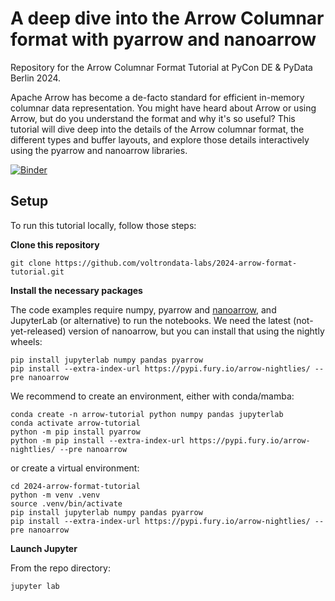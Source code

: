 # A deep dive into the Arrow Columnar format with pyarrow and nanoarrow

Repository for the Arrow Columnar Format Tutorial at PyCon DE & PyData Berlin 2024.

Apache Arrow has become a de-facto standard for efficient in-memory columnar data representation. You might have heard about Arrow or using Arrow, but do you understand the format and why it's so useful? This tutorial will dive deep into the details of the Arrow columnar format, the different types and buffer layouts, and explore those details interactively using the pyarrow and nanoarrow libraries.

[![Binder](https://mybinder.org/badge_logo.svg)](https://mybinder.org/v2/gh/voltrondata-labs/2024-arrow-format-tutorial/HEAD?labpath=notebook.ipynb)

## Setup

To run this tutorial locally, follow those steps:

**Clone this repository**

    git clone https://github.com/voltrondata-labs/2024-arrow-format-tutorial.git

**Install the necessary packages**

The code examples require numpy, pyarrow and [nanoarrow](https://github.com/apache/arrow-nanoarrow), and JupyterLab (or alternative) to run the notebooks. We need the latest (not-yet-released) version of nanoarrow, but you can install that using the nightly wheels:

    pip install jupyterlab numpy pandas pyarrow
    pip install --extra-index-url https://pypi.fury.io/arrow-nightlies/ --pre nanoarrow

We recommend to create an environment, either with conda/mamba:

    conda create -n arrow-tutorial python numpy pandas jupyterlab
    conda activate arrow-tutorial
    python -m pip install pyarrow
    python -m pip install --extra-index-url https://pypi.fury.io/arrow-nightlies/ --pre nanoarrow

or create a virtual environment:

    cd 2024-arrow-format-tutorial
    python -m venv .venv
    source .venv/bin/activate
    pip install jupyterlab numpy pandas pyarrow
    pip install --extra-index-url https://pypi.fury.io/arrow-nightlies/ --pre nanoarrow

**Launch Jupyter**

From the repo directory:

    jupyter lab
